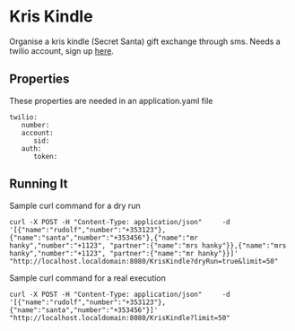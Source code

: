 # Kris Kindle 
Organise a kris kindle (Secret Santa) gift exchange through sms. Needs a twilio account, sign up [here](http://www.twilio.com/referral/nhMAbbi).

## Properties
These properties are needed in an application.yaml file
```
twilio:
   number: 
   account:
      sid: 
   auth:
      token: 
```
## Running It
Sample curl command for a dry run
```
curl -X POST -H "Content-Type: application/json"     -d '[{"name":"rudolf","number":"+353123"},{"name":"santa","number":"+353456"},{"name":"mr hanky","number":"+1123", "partner":{"name":"mrs hanky"}},{"name":"mrs hanky","number":"+1123", "partner":{"name":"mr hanky"}}]'    "http://localhost.localdomain:8080/KrisKindle?dryRun=true&limit=50"
```
Sample curl command for a real execution
```
curl -X POST -H "Content-Type: application/json"     -d '[{"name":"rudolf","number":"+353123"},{"name":"santa","number":"+353456"}]'    "http://localhost.localdomain:8080/KrisKindle?limit=50"

```
